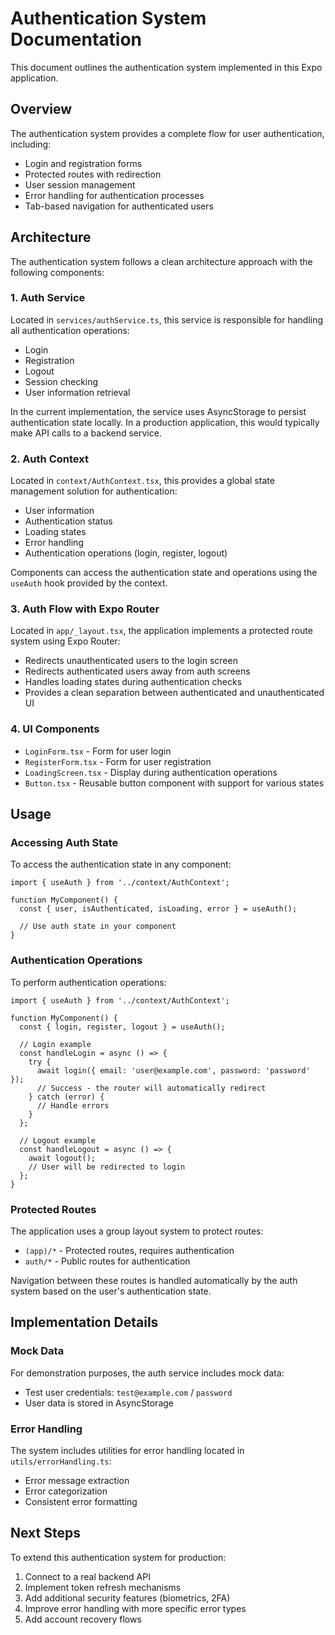 # Authentication System Documentation

This document outlines the authentication system implemented in this Expo application.

## Overview

The authentication system provides a complete flow for user authentication, including:

- Login and registration forms
- Protected routes with redirection
- User session management
- Error handling for authentication processes
- Tab-based navigation for authenticated users

## Architecture

The authentication system follows a clean architecture approach with the following components:

### 1. Auth Service

Located in `services/authService.ts`, this service is responsible for handling all authentication operations:

- Login
- Registration
- Logout
- Session checking
- User information retrieval

In the current implementation, the service uses AsyncStorage to persist authentication state locally. In a production application, this would typically make API calls to a backend service.

### 2. Auth Context

Located in `context/AuthContext.tsx`, this provides a global state management solution for authentication:

- User information
- Authentication status
- Loading states
- Error handling
- Authentication operations (login, register, logout)

Components can access the authentication state and operations using the `useAuth` hook provided by the context.

### 3. Auth Flow with Expo Router

Located in `app/_layout.tsx`, the application implements a protected route system using Expo Router:

- Redirects unauthenticated users to the login screen
- Redirects authenticated users away from auth screens
- Handles loading states during authentication checks
- Provides a clean separation between authenticated and unauthenticated UI

### 4. UI Components

- `LoginForm.tsx` - Form for user login
- `RegisterForm.tsx` - Form for user registration
- `LoadingScreen.tsx` - Display during authentication operations
- `Button.tsx` - Reusable button component with support for various states

## Usage

### Accessing Auth State

To access the authentication state in any component:

```tsx
import { useAuth } from '../context/AuthContext';

function MyComponent() {
  const { user, isAuthenticated, isLoading, error } = useAuth();
  
  // Use auth state in your component
}
```

### Authentication Operations

To perform authentication operations:

```tsx
import { useAuth } from '../context/AuthContext';

function MyComponent() {
  const { login, register, logout } = useAuth();
  
  // Login example
  const handleLogin = async () => {
    try {
      await login({ email: 'user@example.com', password: 'password' });
      // Success - the router will automatically redirect
    } catch (error) {
      // Handle errors
    }
  };
  
  // Logout example
  const handleLogout = async () => {
    await logout();
    // User will be redirected to login
  };
}
```

### Protected Routes

The application uses a group layout system to protect routes:

- `(app)/*` - Protected routes, requires authentication
- `auth/*` - Public routes for authentication

Navigation between these routes is handled automatically by the auth system based on the user's authentication state.

## Implementation Details

### Mock Data

For demonstration purposes, the auth service includes mock data:

- Test user credentials: `test@example.com` / `password`
- User data is stored in AsyncStorage

### Error Handling

The system includes utilities for error handling located in `utils/errorHandling.ts`:

- Error message extraction
- Error categorization
- Consistent error formatting

## Next Steps

To extend this authentication system for production:

1. Connect to a real backend API
2. Implement token refresh mechanisms
3. Add additional security features (biometrics, 2FA)
4. Improve error handling with more specific error types
5. Add account recovery flows